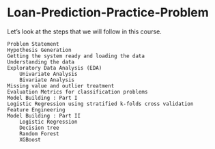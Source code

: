 # Loan-Prediction-Practice-Problem
Let’s look at the steps that we will follow in this course.

    Problem Statement
    Hypothesis Generation
    Getting the system ready and loading the data
    Understanding the data
    Exploratory Data Analysis (EDA)
        Univariate Analysis
        Bivariate Analysis
    Missing value and outlier treatment
    Evaluation Metrics for classification problems
    Model Building : Part I
    Logistic Regression using stratified k-folds cross validation
    Feature Engineering
    Model Building : Part II
        Logistic Regression
        Decision tree
        Random Forest
        XGBoost
